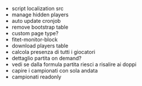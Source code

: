  - script localization src
 - manage hidden players
 - auto update cronjob
 - remove bootstrap table
 - custom page type?
 - fitet-monitor-block
 - download players table
 - calcola presenza di tutti i giocatori
 - dettaglio partita on demand?
 - vedi se dalla formula partita riesci a risalire ai doppi
 - capire i campionati con sola andata
 - campionati readonly
